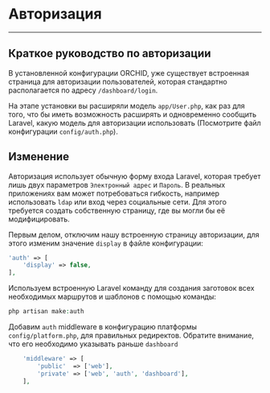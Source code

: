 # Авторизация
----------


## Краткое руководство по авторизации

В установленной конфигурации ORCHID, уже существует встроенная
страница для авторизации пользователей, которая стандартно располагается 
по адресу `/dashboard/login`. 

На этапе установки вы расширяли модель `app/User.php`, как раз для того, что бы
иметь возможность расширять и одновременно сообщить Laravel, какую модель для авторизации использовать 
(Посмотрите файл конфигурации `config/auth.php`).



## Изменение

Авторизация использует обычную форму входа Laravel, которая требует лишь двух параметров
`Электронный адрес` и `Пароль`. В реальных приложениях вам может потребоваться гибкость,
 например использовать `ldap` или вход через социальные сети. Для этого требуется создать
 собственную страницу, где вы могли бы её модифицировать.
 
Первым делом, отключим нашу встроенную страницу авторизации, для этого изменим значение `display`
в файле конфигурации:

```php
'auth' => [
    'display' => false,
],
```
 
 
Используем встроенную Laravel команду для создания заготовок всех необходимых маршрутов и шаблонов 
 с помощью команды:

```php
php artisan make:auth
```

Добавим `auth` middleware в конфигурацию платформы `config/platform.php`, для правильных редиректов.
Обратите внимание, что его необходимо указывать раньше `dashboard`
```php
    'middleware' => [
        'public'  => ['web'],
        'private' => ['web', 'auth', 'dashboard'],
    ],
```
